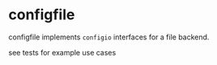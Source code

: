 # configfile
configfile implements `configio` interfaces for a file backend.

see tests for example use cases